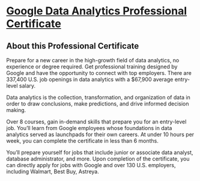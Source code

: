 # [Google Data Analytics Professional Certificate](https://www.coursera.org/professional-certificates/google-data-analytics)

## About this Professional Certificate

Prepare for a new career in the high-growth field of data analytics, no experience or degree required. Get professional training designed by Google and have the opportunity to connect with top employers. There are 337,400 U.S. job openings in data analytics with a $67,900 average entry-level salary.

Data analytics is the collection, transformation, and organization of data in order to draw conclusions, make predictions, and drive informed decision making. 

Over 8 courses, gain in-demand skills that prepare you for an entry-level job. You’ll learn from Google employees whose foundations in data analytics served as launchpads for their own careers. At under 10 hours per week, you can complete the certificate in less than 6 months. 

You’ll prepare yourself for jobs that include junior or associate data analyst, database administrator, and more. Upon completion of the certificate, you can directly apply for jobs with Google and over 130 U.S. employers, including Walmart, Best Buy, Astreya. 